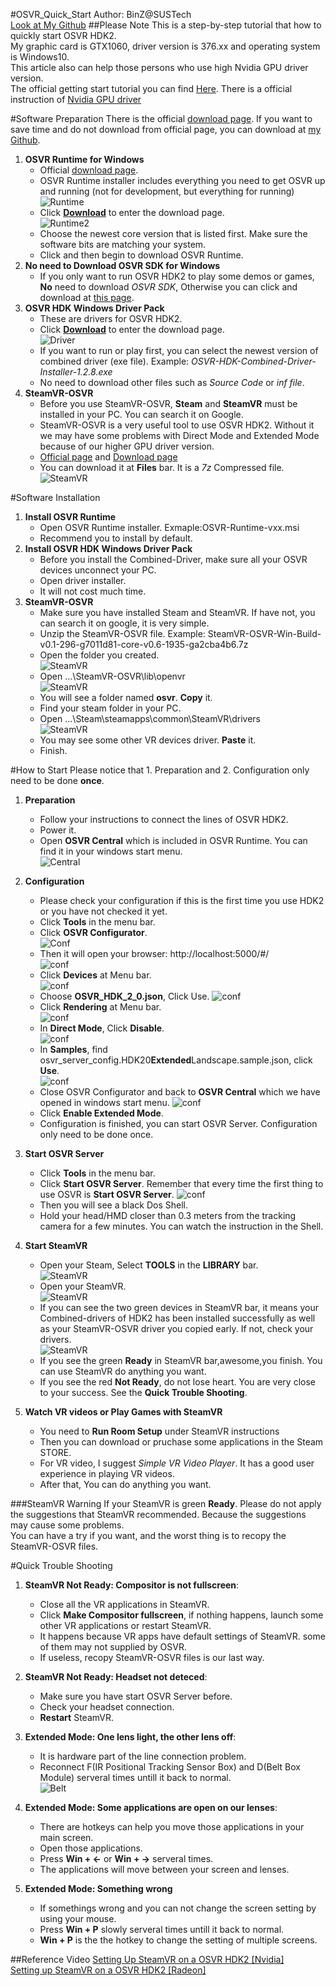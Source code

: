 #OSVR_Quick_Start
Author: BinZ@SUSTech  
[Look at My Github](https://github.com/ideaRunner/OSVR-Start)
##Please Note
This is a step-by-step tutorial that how to quickly start OSVR HDK2.  
My graphic card is GTX1060, driver version is 376.xx and operating system is Windows10.  
This article also can help those persons who use high Nvidia GPU driver version.  
The official getting start tutorial you can find [Here](https://github.com/OSVR/OSVR-Docs). There is a official instruction of [Nvidia GPU driver](https://github.com/OSVR/OSVR-Docs/blob/master/Troubleshooting/RenderManager.md#compatible-gpu-drivers) 

#Software Preparation
There is the official [download page](http://osvr.github.io/using/). If you want to save time and do not download from official page, you can download at [my Github](https://github.com/ideaRunner/OSVR-Start).

1. **OSVR Runtime for Windows**  
   * Official [download page](http://osvr.github.io/using/).
   * OSVR Runtime installer includes everything you need to get OSVR up and running (not for development, but everything for running)  
	![Runtime](https://github.com/ideaRunner/Images/raw/master/OSVR/Software%20Preparation/Runtime.png)
   * Click [**Download**](http://access.osvr.com/binary/osvr-runtime-installer) to enter the download page.  
   ![Runtime2](https://github.com/ideaRunner/Images/raw/master/OSVR/Software%20Preparation/Runtime2.png)
   * Choose the newest core version that is listed first. Make sure the software bits are matching your system. 
   * Click and then begin to download OSVR Runtime.  
2. **No need to Download OSVR SDK for Windows**  
   * If you only want to run OSVR HDK2 to play some demos or games, **No** need to download *OSVR SDK*, Otherwise you can click and download at [this page](http://osvr.github.io/using/).
3. **OSVR HDK Windows Driver Pack**  
   * These are drivers for OSVR HDK2.
   * Click [**Download**](https://github.com/OSVR/OSVR-HDK-Windows-Drivers/releases) to enter the download page.  
   ![Driver](https://github.com/ideaRunner/Images/raw/master/OSVR/Software%20Preparation/Combined-driver.png)
   * If you want to run or play first, you can select the newest version of combined driver (exe file). Example: *OSVR-HDK-Combined-Driver-Installer-1.2.8.exe* 
   * No need to download other files such as *Source Code* or *inf file*.
4. **SteamVR-OSVR**  
   * Before you use SteamVR-OSVR, **Steam** and **SteamVR** must be installed in your PC. You can search it on Google.  
   * SteamVR-OSVR is a very useful tool to use OSVR HDK2. Without it we may have some problems with Direct Mode and Extended Mode because of our higher GPU driver version.
   * [Official page](https://github.com/OSVR/SteamVR-OSVR) and [Download page](https://bintray.com/osvr/SteamVR-OSVR/SteamVR-OSVR-Win/v0.1-296-g7011d81-core-v0.6-1935-ga2cba4b6#files)
   * You can download it at **Files** bar. It is a *7z* Compressed file.  
   ![SteamVR](https://github.com/ideaRunner/Images/raw/master/OSVR/Software%20Preparation/SteamVR.png)
   
#Software Installation

1. **Install OSVR Runtime**
	* Open OSVR Runtime installer. Exmaple:OSVR-Runtime-vxx.msi
	* Recommend you to install by default.
2. **Install OSVR HDK Windows Driver Pack**  
	* Before you install the Combined-Driver, make sure all your OSVR devices unconnect your PC.
	* Open driver installer.
	* It will not cost much time.
3. **SteamVR-OSVR**  
	* Make sure you have installed Steam and SteamVR. If have not, you can search it on google, it is very simple.
	* Unzip the SteamVR-OSVR file. Example: SteamVR-OSVR-Win-Build-v0.1-296-g7011d81-core-v0.6-1935-ga2cba4b6.7z
	* Open the folder you created.  
	![SteamVR](https://github.com/ideaRunner/Images/raw/master/OSVR/Install/SteamVR1.png)
	* Open ...\SteamVR-OSVR\lib\openvr  
	![SteamVR](https://github.com/ideaRunner/Images/raw/master/OSVR/Install/steamVR2.png)
	* You will see a folder named **osvr**. **Copy** it.
	* Find your steam folder in your PC. 
	* Open ...\Steam\steamapps\common\SteamVR\drivers  
	![SteamVR](https://github.com/ideaRunner/Images/raw/master/OSVR/Install/steamVR3.png)
	* You may see some other VR devices driver. **Paste** it.
	* Finish.  

#How to Start
Please notice that 1. Preparation and 2. Configuration only need to be done **once**.
   
1. **Preparation**  
    * Follow your instructions to connect the lines of OSVR HDK2.
    * Power it.
    * Open **OSVR Central** which is included in OSVR Runtime. You can find it in your windows start menu.  
    ![Central](https://github.com/ideaRunner/Images/raw/master/OSVR/Start/OSVR%20Central1.png)

2. **Configuration**
    * Please check your configuration if this is the first time you use HDK2 or you have not checked it yet.
    * Click **Tools** in the menu bar.
    * Click **OSVR Configurator**.  
    ![Conf](https://github.com/ideaRunner/Images/raw/master/OSVR/Start/OSVR_Configurator.png)
    * Then it will open your browser: http://localhost:5000/#/  
    ![conf](https://github.com/ideaRunner/Images/raw/master/OSVR/Start/OSVR_Configurator2.png)
    * Click **Devices** at Menu bar.  
    ![conf](https://github.com/ideaRunner/Images/raw/master/OSVR/Start/OSVR_Configurator3.png)
    * Choose **OSVR_HDK_2_0.json**, Click Use.
    ![conf](https://github.com/ideaRunner/Images/raw/master/OSVR/Start/OSVR_Configurator4.png)
    * Click **Rendering** at Menu bar.   
    ![conf](https://github.com/ideaRunner/Images/raw/master/OSVR/Start/OSVR_Configurator5.png)
    * In **Direct Mode**, Click **Disable**.  
    ![conf](https://github.com/ideaRunner/Images/raw/master/OSVR/Start/OSVR_Configurator6.png)
    * In **Samples**, find osvr_server_config.HDK20**Extended**Landscape.sample.json, click **Use**.  
    ![conf](https://github.com/ideaRunner/Images/raw/master/OSVR/Start/OSVR_Configurator7.png)
    * Close OSVR Configurator and back to **OSVR Central** which we have opened in windows start menu.
    ![conf](https://github.com/ideaRunner/Images/raw/master/OSVR/Start/OSVR_Configurator8.png)
    * Click **Enable Extended Mode**.
    * Configuration is finished, you can start OSVR Server. Configuration only need to be done once.

3. **Start OSVR Server**
    * Click **Tools** in the menu bar.
    * Click **Start OSVR Server**. Remember that every time the first thing to use OSVR is **Start OSVR Server**.
    ![conf](https://github.com/ideaRunner/Images/raw/master/OSVR/Start/OSVR_Server1.png)
    * Then you will see a black Dos Shell.
    * Hold your head/HMD closer than 0.3 meters from the tracking camera for a few minutes. You can watch the instruction in the Shell.

4. **Start SteamVR**  
    * Open your Steam, Select **TOOLS** in the **LIBRARY** bar.   
    ![SteamVR](https://github.com/ideaRunner/Images/raw/master/OSVR/Start/SteamVR.png)  
    * Open your SteamVR.   
    ![SteamVR](https://github.com/ideaRunner/Images/raw/master/OSVR/Start/SteamVR2.png)
    * If you can see the two green devices in SteamVR bar, it means your Combined-drivers of HDK2 has been installed successfully as well as your SteamVR-OSVR driver you copied early. If not, check your drivers.  
    ![SteamVR](https://github.com/ideaRunner/Images/raw/master/OSVR/Start/SteamVR3.png)
    * If you see the green **Ready** in SteamVR bar,awesome,you finish. You can use SteamVR do anything you want.
    * If you see the red **Not Ready**, do not lose heart. You are very close to your success. See the **Quick Trouble Shooting**.

5. **Watch VR videos or Play Games with SteamVR**  
    * You need to **Run Room Setup** under SteamVR instructions 
    * Then you can download or pruchase some applications in the Steam STORE.
    * For VR video, I suggest *Simple VR Video Player*. It has a good user experience in playing VR videos.  
    * After that, You can do anything you want.

###SteamVR Warning
If your SteamVR is green **Ready**. Please do not apply the suggestions that SteamVR recommended. Because the suggestions may cause some problems.   
You can have a try if you want, and the worst thing is to recopy the SteamVR-OSVR files.

#Quick Trouble Shooting
1. **SteamVR Not Ready: Compositor is not fullscreen**: 
	* Close all the VR applications in SteamVR.
	* Click **Make Compositor fullscreen**, if nothing happens, launch some other VR applications or restart SteamVR.
	* It happens because VR apps have default settings of SteamVR. some of them may not supplied by OSVR.
	* If useless, recopy SteamVR-OSVR files is our last way.
2. **SteamVR Not Ready: Headset not deteced**: 
    * Make sure you have start OSVR Server before.
    * Check your headset connection.
    * **Restart** SteamVR.
3. **Extended Mode: One lens light, the other lens off**:
	* It is hardware part of the line connection problem.
	* Reconnect F(IR Positional Tracking Sensor Box) and D(Belt Box Module) serveral times untill it back to normal.  
	![Belt](https://github.com/ideaRunner/Images/raw/master/OSVR/Troubleshooting/TroubleShooting.png)
	
4. **Extended Mode: Some applications are open on our lenses**:
	* There are hotkeys can help you move those applications in your main screen.
	* Open those applications.
	* Press **Win + ←** or **Win + →** serveral times.
	* The applications will move between your screen and lenses.  
5. **Extended Mode: Something wrong**
	* If somethings wrong and you can not change the screen setting by using your mouse.
	* Press **Win + P** slowly serveral times untill it back to normal.
	* **Win + P** is the the hotkey to change the setting of multiple screens.  
	


##Reference Video
[Setting Up SteamVR on a OSVR HDK2 [Nvidia]](https://www.youtube.com/watch?v=TCA0CBXmS2Q&feature=youtu.be)  
[Setting up SteamVR on a OSVR HDK2 [Radeon]](https://www.youtube.com/watch?v=9Uju31UYWBM)








